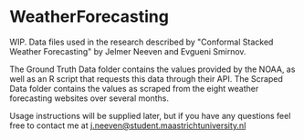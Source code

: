 # WeatherForecasting
WIP. Data files used in the research described by "Conformal Stacked Weather Forecasting" by Jelmer Neeven and Evgueni Smirnov.

The Ground Truth Data folder contains the values provided by the NOAA, as well as an R script that requests this data through their API.
The Scraped Data folder contains the values as scraped from the eight weather forecasting websites over several months.

Usage instructions will be supplied later, but if you have any questions feel free to contact me at j.neeven@student.maastrichtuniversity.nl
